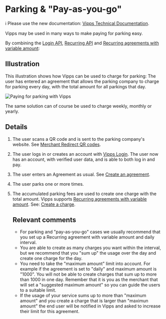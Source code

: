 <!-- START_METADATA
---
title: Parking
pagination_next: null
pagination_prev: null
---
END_METADATA -->

# Parking & "Pay-as-you-go"

<!-- START_COMMENT -->
ℹ️ Please use the new documentation:
[Vipps Technical Documentation](https://vippsas.github.io/vipps-developer-docs/).
<!-- END_COMMENT -->

Vipps may be used in many ways to make paying for parking easy.

By combining the
[Login API](https://vippsas.github.io/vipps-developer-docs/docs/APIs/login-api),
[Recurring API](https://vippsas.github.io/vipps-developer-docs/docs/APIs/recurring-api)
and
[Recurring agreements with variable amount](https://vippsas.github.io/vipps-developer-docs/docs/APIs/recurring-api/vipps-recurring-api#recurring-agreements-with-variable-amount):

## Illustration

This illustration shows how Vipps can be used to charge for parking:
The user has entered an agreement that allows the parking company to charge for
parking every day, with the total amount for all parkings that day.

![Paying for parking with Vipps](parking-recurring-flow.png)

The same solution can of course be used to charge weekly, monthly or yearly.

## Details

1. The user scans a QR code and is sent to the parking company's website.
   See [Merchant Redirect QR codes](https://vippsas.github.io/vipps-developer-docs/docs/APIs/qr-api/vipps-qr-api#merchant-redirect-qr-codes).
2. The user logs in or creates an account with
   [Vipps Login](https://vippsas.github.io/vipps-developer-docs/docs/APIs/login-api/vipps-login-api-howitworks).
   The user now has an account, with verified user data, and is able to both log in and pay.
3. The user enters an Agreement as usual. See
   [Create an agreement](https://vippsas.github.io/vipps-developer-docs/docs/APIs/recurring-api/vipps-recurring-api#create-an-agreement).
4. The user parks one or more times.
5. The accumulated parking fees are used to create one charge with the total amount.
   Vipps supports
   [Recurring agreements with variable amount](https://vippsas.github.io/vipps-developer-docs/docs/APIs/recurring-api/vipps-recurring-api#recurring-agreements-with-variable-amount).
   See:
   [Create a charge](https://vippsas.github.io/vipps-developer-docs/docs/APIs/recurring-api/vipps-recurring-api#create-a-charge).
   
   ## Relevant comments  
   * For parking and "pay-as-you-go" cases we usually recommend that you set up a Recurring agreement with variable amount and daily interval.
   * You are able to create as many charges you want within the interval, but we recommend that you "sum up" the usage over the day and create one charge      for the day.
   * You need to take the "maximum amount" limit into account. For example if the agreement is set to "daily" and maximum amount is "1000". You will not be    able to create charges that sum up to more than 1000 in one day. Remember that it is you as the merchant that will set a "suggested maximum amount" so      you can guide the users to a suitable limit. 
   * If the usage of your service sums up to more than "maximum amount" and you create a charge that is larger than "maximun amount" the end user will be      notified in Vipps and asked to increase their limit for this agreement.


